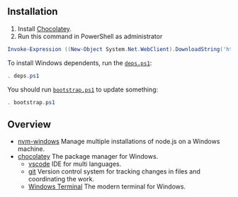 ## Installation

1. Install [Chocolatey](https://chocolatey.org/).
2. Run this command in PowerShell as administrator

```powershell
Invoke-Expression ((New-Object System.Net.WebClient).DownloadString('https://raw.githubusercontent.com/Tsugami/dotfiles/master/windows/install.ps1'))
```

To install Windows dependents, run the [`deps.ps1`](https://github.com/Tsugami/dotfiles/blob/master/windows/deps.ps1):

```powershell
. deps.ps1
```

You should run [`bootstrap.ps1`](https://github.com/Tsugami/dotfiles/blob/master/windows/bootstrap.ps1) to update something:

```powershell
. bootstrap.ps1
```

## Overview

- [nvm-windows](https://github.com/coreybutler/nvm-windows) Manage multiple installations of node.js on a Windows machine.
- [chocolatey](https://chocolatey.org/) The package manager for Windows.
  - [vscode](https://code.visualstudio.com/) IDE for multi languages.
  - [git](https://git-scm.com/) Version control system for tracking changes in files and coordinating the work.
  - [Windows Terminal](https://apps.microsoft.com/store/detail/windows-terminal/9N0DX20HK701?hl=pt-br&gl=BR) The modern terminal for Windows.
